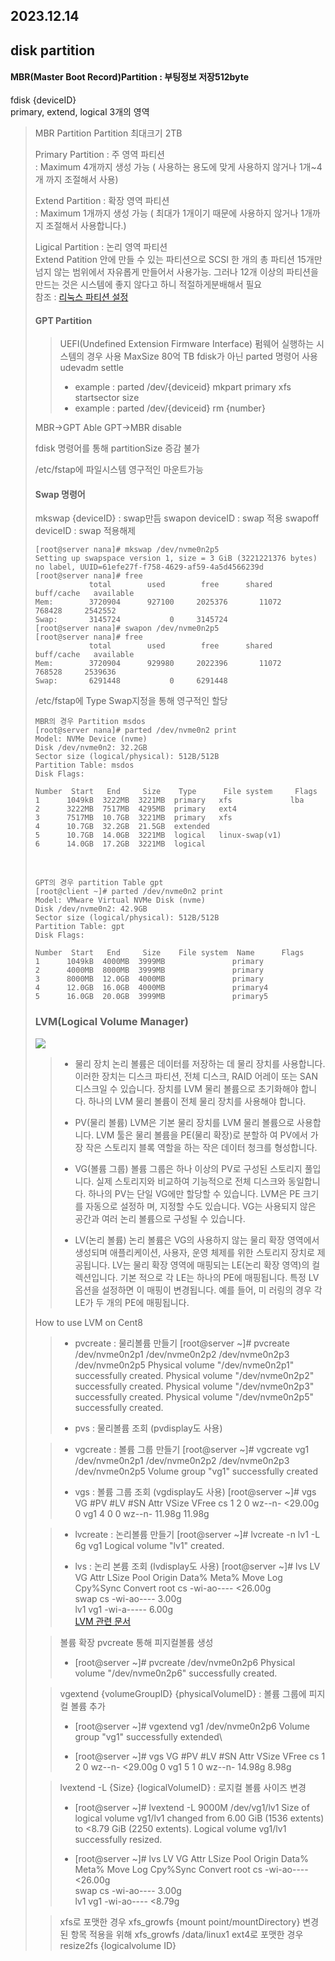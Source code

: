 2023.12.14
----
## disk partition 
#### MBR(Master Boot Record)Partition : 부팅정보 저장512byte
<p>fdisk {deviceID}<br>
primary, extend, logical 3개의 영역</p>
<blockquote>
MBR Partition 
Partition 최대크기 2TB
<p>Primary Partition : 주 영역 파티션<br>
: Maximum 4개까지 생성 가능 ( 사용하는 용도에 맞게 사용하지 않거나 1개~4개 까지 조절해서 사용)</p>
<p>Extend Partition :   확장 영역 파티션<br>
: Maximum 1개까지 생성 가능 ( 최대가 1개이기 때문에 사용하지 않거나 1개까지 조절해서 사용합니다.)</p>
<p>Ligical Partition :  논리 영역 파티션<br>
Extend Patition 안에 만들 수 있는 파티션으로 SCSI 한 개의 총 파티션 15개만 넘지 않는 범위에서 자유롭게 만들어서 사용가능. 그러나 12개 이상의 파티션을 만드는 것은 시스템에 좋지 않다고 하니 적절하게분배해서 필요<br>
참조 : <a href="https://wlsvud84.tistory.com/14">리눅스 파티션 설정</a></p>

#### GPT Partition 
> UEFI(Undefined Extension Firmware Interface) 펌웨어 실행하는 시스템의 경우 사용 MaxSize 80억 TB
> fdisk가 아닌 parted 명령어 사용
> udevadm settle
> + example : parted /dev/{deviceid} mkpart primary xfs startsector size
> + example : parted /dev/{deviceid} rm {number}

MBR->GPT Able
GPT->MBR disable
    

fdisk 명령어를 통해 partitionSize 증감 불가 

/etc/fstap에  파일시스템 영구적인 마운트가능

#### Swap 명령어
mkswap {deviceID} : swap만듬
swapon deviceID : swap 적용
swapoff deviceID : swap 적용해제

	[root@server nana]# mkswap /dev/nvme0n2p5
	Setting up swapspace version 1, size = 3 GiB (3221221376 bytes)
	no label, UUID=61efe27f-f758-4629-af59-4a5d4566239d
	[root@server nana]# free
				total        used        free      shared  buff/cache   available
	Mem:        3720904      927100     2025376       11072      768428     2542552
	Swap:       3145724           0     3145724
	[root@server nana]# swapon /dev/nvme0n2p5
	[root@server nana]# free
				total        used        free      shared  buff/cache   available
	Mem:        3720904      929980     2022396       11072      768528     2539636
	Swap:       6291448           0     6291448

/etc/fstap에 Type Swap지정을 통해 영구적인 할당

	MBR의 경우 Partition msdos
	[root@server nana]# parted /dev/nvme0n2 print
	Model: NVMe Device (nvme)
	Disk /dev/nvme0n2: 32.2GB
	Sector size (logical/physical): 512B/512B
	Partition Table: msdos
	Disk Flags: 
	
	Number  Start   End     Size    Type      File system     Flags
	1      1049kB  3222MB  3221MB  primary   xfs             lba
	2      3222MB  7517MB  4295MB  primary   ext4
	3      7517MB  10.7GB  3221MB  primary   xfs
	4      10.7GB  32.2GB  21.5GB  extended
	5      10.7GB  14.0GB  3221MB  logical   linux-swap(v1)
	6      14.0GB  17.2GB  3221MB  logical

<br>

	GPT의 경우 partition Table gpt
	[root@client ~]# parted /dev/nvme0n2 print
	Model: VMware Virtual NVMe Disk (nvme)
	Disk /dev/nvme0n2: 42.9GB
	Sector size (logical/physical): 512B/512B
	Partition Table: gpt
	Disk Flags: 
	
	Number  Start   End     Size    File system  Name      Flags
	1      1049kB  4000MB  3999MB               primary
	2      4000MB  8000MB  3999MB               primary
	3      8000MB  12.0GB  4000MB               primary
	4      12.0GB  16.0GB  4000MB               primary4
	5      16.0GB  20.0GB  3999MB               primary5
	
### LVM(Logical Volume Manager)

![](https://velog.velcdn.com/images/pearpearb/post/4f085891-ba9e-4c9c-ae29-bf47ef6c9436/image.png)

>- 물리 장치
>논리 볼륨은 데이터를 저장하는 데 물리 장치를 사용합니다. 이러한 장치는 디스크 파티션, 전체 디스크,
>RAID 어레이 또는 SAN 디스크일 수 있습니다. 장치를 LVM 물리 볼륨으로 초기화해야 합니다. 하나의 LVM 물리 볼륨이 전체 물리 장치를 사용해야 합니다.
>
>- PV(물리 볼륨)
>LVM은 기본 물리 장치를 LVM 물리 볼륨으로 사용합니다. LVM 툴은 물리 볼륨을 PE(물리 확장)로 분할하 여 PV에서 가장 작은 스토리지 블록 역할을 하는 작은 데이터 청크를 형성합니다.
>
>- VG(볼륨 그룹)
>볼륨 그룹은 하나 이상의 PV로 구성된 스토리지 풀입니다. 실제 스토리지와 비교하여 기능적으로 전체
>디스크와 동일합니다. 하나의 PV는 단일 VG에만 할당할 수 있습니다. LVM은 PE 크기를 자동으로 설정하 며, 지정할 수도 있습니다. VG는 사용되지 않은 공간과 여러 논리 볼륨으로 구성될 수 있습니다.
>
>- LV(논리 볼륨)
>논리 볼륨은 VG의 사용하지 않는 물리 확장 영역에서 생성되며 애플리케이션, 사용자, 운영 체제를 위한
>스토리지 장치로 제공됩니다. LV는 물리 확장 영역에 매핑되는 LE(논리 확장 영역)의 컬렉션입니다. 기본 적으로 각 LE는 하나의 PE에 매핑됩니다. 특정 LV 옵션을 설정하면 이 매핑이 변경됩니다. 예를 들어, 미 러링의 경우 각 LE가 두 개의 PE에 매핑됩니다.

How to use LVM on Cent8

> - pvcreate : 물리볼륨  만들기 
> [root@server ~]# pvcreate /dev/nvme0n2p1 /dev/nvme0n2p2 /dev/nvme0n2p3 /dev/nvme0n2p5
  Physical volume "/dev/nvme0n2p1" successfully created.
  Physical volume "/dev/nvme0n2p2" successfully created.
  Physical volume "/dev/nvme0n2p3" successfully created.
  Physical volume "/dev/nvme0n2p5" successfully created.
 >
>- pvs : 물리볼륨 조회 (pvdisplay도 사용)

>- vgcreate : 볼륨 그룹 만들기
[root@server ~]# vgcreate vg1 /dev/nvme0n2p1 /dev/nvme0n2p2 /dev/nvme0n2p3 /dev/nvme0n2p5
  Volume group "vg1" successfully created
>  
>- vgs :   볼륨 그룹 조회 (vgdisplay도 사용)
[root@server ~]# vgs
  VG  #PV #LV #SN Attr   VSize   VFree 
  cs    1   2   0 wz--n- <29.00g     0 
  vg1   4   0   0 wz--n-  11.98g 11.98g

> - lvcreate : 논리볼륨 만들기
[root@server ~]# lvcreate -n lv1 -L 6g vg1
  Logical volume "lv1" created.
  >
  >- lvs : 논리 본륨 조회 (lvdisplay도 사용)
[root@server ~]# lvs
  LV   VG  Attr       LSize   Pool Origin Data%  Meta%  Move Log Cpy%Sync Convert
  root cs  -wi-ao---- <26.00g                                                    
  swap cs  -wi-ao----   3.00g                                                    
  lv1  vg1 -wi-a-----   6.00g     
<a href="https://tech.cloud.nongshim.co.kr/2018/11/23/lvmlogical-volume-manager-1-%EA%B0%9C%EB%85%90/"> LVM 관련 문서</a>

> 볼륨 확장
pvcreate 통해 피지컬볼륨 생성
>- [root@server ~]# pvcreate /dev/nvme0n2p6
  Physical volume "/dev/nvme0n2p6" successfully created.

>vgextend {volumeGroupID} {physicalVolumeID} : 볼륨 그룹에 피지컬 볼륨 추가
> - [root@server ~]# vgextend vg1 /dev/nvme0n2p6
  Volume group "vg1" successfully extended\
  >
  > - [root@server ~]# vgs
  VG  #PV #LV #SN Attr   VSize   VFree
  cs    1   2   0 wz--n- <29.00g    0 
  vg1   5   1   0 wz--n-  14.98g 8.98g


> lvextend -L {Size} {logicalVolumeID} : 로지컬 볼륨  사이즈 변경
>- [root@server ~]# lvextend -L 9000M /dev/vg1/lv1
  Size of logical volume vg1/lv1 changed from 6.00 GiB (1536 extents) to <8.79 GiB (2250 extents).
  Logical volume vg1/lv1 successfully resized.
  >
> - [root@server ~]# lvs
  LV   VG  Attr       LSize   Pool Origin Data%  Meta%  Move Log Cpy%Sync Convert
  root cs  -wi-ao---- <26.00g                                                    
  swap cs  -wi-ao----   3.00g                                                    
  lv1  vg1 -wi-ao----  <8.79g

> xfs로 포맷한 경우
> xfs_growfs {mount point/mountDirectory} 변경된 항목 적용을 위해 
> xfs_growfs /data/linux1
> ext4로 포맷한 경우
> resize2fs {logicalvolume ID}
> 
<!--stackedit_data:
eyJoaXN0b3J5IjpbLTEzODA1NjgzNTEsLTQ3NzcyMDExLC00Nz
cyMjUwNTAsLTEwNjIwNDk3NzIsLTYzNDE4NjEwOCw4NzE1Njg2
MjMsNjM4MTMwODMsLTU2NTc3NTg4NywxOTE2NjA1ODIxLC0xNT
kxNTkzNTAxLC04NDgwMTU1MTcsNDYyMTc1NjM4LDc3Nzk1NDUy
OSwtMTg4MDY1MDc4NSw2OTY3NTE5ODcsMTEzMDAzMTE3MV19
-->